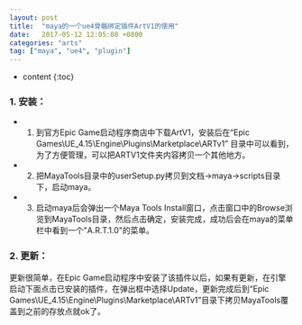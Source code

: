 ```yaml
---
layout: post
title:  "maya的一个ue4骨骼绑定插件ArtV1的使用"
date:   2017-05-12 12:05:00 +0800
categories: "arts"
tag: ["maya", "ue4", "plugin"]
---
```


* content
{:toc}

### 1. 安装：  
- 1. 到官方Epic Game启动程序商店中下载ArtV1，安装后在“Epic Games\UE_4.15\Engine\Plugins\Marketplace\ARTv1” 目录中可以看到，为了方便管理，可以把ARTV1文件夹内容拷贝一个其他地方。
- 2. 把MayaTools目录中的userSetup.py拷贝到文档->maya->scripts目录下，启动maya。
- 3. 启动maya后会弹出一个Maya Tools Install窗口，点击窗口中的Browse浏览到MayaTools目录，然后点击确定，安装完成，成功后会在maya的菜单栏中看到一个"A.R.T.1.0"的菜单。

### 2. 更新：
更新很简单，在Epic Game启动程序中安装了该插件以后，如果有更新，在引擎启动下面点击已安装的插件，在弹出框中选择Update，更新完成后到“Epic Games\UE_4.15\Engine\Plugins\Marketplace\ARTv1”目录下拷贝MayaTools覆盖到之前的存放点就ok了。

